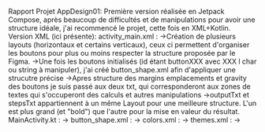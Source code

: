 Rapport Projet AppDesign01:
Première version réalisée en Jetpack Compose, après beaucoup de difficultés et de manipulations pour avoir une structure idéale, j'ai recommencé le projet, cette fois en XML+Kotlin.
Version XML (ici présente):
activity_main.xml :
->Création de plusieurs layouts (horizontaux et certains verticaux), ceux ci permettent d'organiser les boutons pour plus ou moins respecter la structure proposée par le Figma.
->Une fois les boutons initialisés (id étant buttonXXX avec XXX l char ou string à manipuler), j'ai créé button_shape.xml afin d'appliquer une strucutre précise
->Apres structure des margins emplacements et gravity des boutons je suis passé aux deux txt, qui corresponderont aux zones de textes qui s'occuperont des calculs et autres manipulations
->outputTxt et stepsTxt appartiennent à un même Layout pour une meilleure structure. L'un est plus grand (et "bold") que l'autre pour la mise en valeur du résultat.
MainActivity.kt :
->
button_shape.xml :
->
colors.xml :
->
themes.xml :
->

